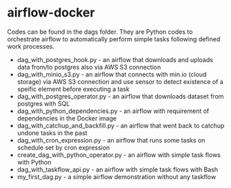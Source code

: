 # airflow-docker
Codes can be found in the dags folder. They are Python codes to orchestrate airflow to automatically perform simple tasks following defined work processes.

* dag_with_postgres_hook.py - an airflow that downloads and uploads data from/to postgres also via AWS S3 connection 
* dag_with_minio_s3.py - an airflow that connects with min.io (cloud storage) via AWS S3 connection and use sensor to detect existence of a speific element before executing a task
* dag_with_postgres_operator.py - an airflow that downloads dataset from postgres with SQL
* dag_with_python_dependencies.py - an airflow with requirement of dependencies in the Docker image
* dag_with_catchup_and_backfill.py - an airflow that went back to catchup undone tasks in the past
* dag_with_cron_expression.py - an airflow that runs some tasks on schedule set by cron expression
* create_dag_with_python_operator.py - an airflow with simple task flows with Python
* dag_with_taskflow_api.py - an airflow with simple task flows with Bash
* my_first_dag.py - a simple airflow demonstration without any taskflow
